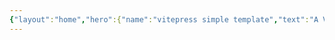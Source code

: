 ```yaml
---
{"layout":"home","hero":{"name":"vitepress simple template","text":"A VitePress Site","tagline":"My great project tagline","actions":[{"theme":"brand","text":"Markdown Examples","link":"/markdown-examples"},{"theme":"alt","text":"API Examples","link":"/api-examples"}]},"features":[{"title":"Feature A","details":"Lorem ipsum dolor sit amet, consectetur adipiscing elit"},{"title":"Feature B","details":"Lorem ipsum dolor sit amet, consectetur adipiscing elit"},{"title":"Feature C","details":"Lorem ipsum dolor sit amet, consectetur adipiscing elit"}],"title":"index","description":"","navbar":true,"sideBar":true,"footer":false,"outline":2,"editLink":false,"lastUpdated":true,"aside":"left","custom":{}}
---
```



